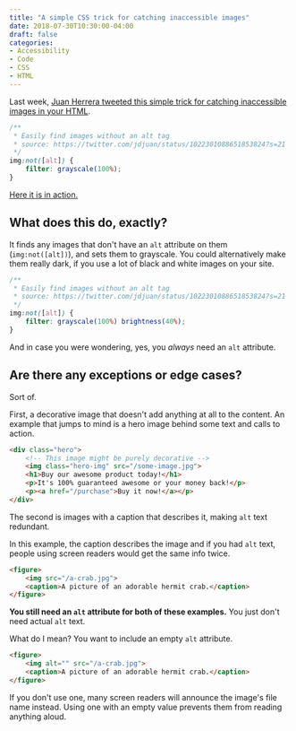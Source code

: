 ```yaml
---
title: "A simple CSS trick for catching inaccessible images"
date: 2018-07-30T10:30:00-04:00
draft: false
categories:
- Accessibility
- Code
- CSS
- HTML
---
```


Last week, [Juan Herrera tweeted this simple trick for catching inaccessible images in your HTML](https://twitter.com/jdjuan/status/1022301088651853824?s=21).

```css
/**
 * Easily find images without an alt tag
 * source: https://twitter.com/jdjuan/status/1022301088651853824?s=21
 */
img:not([alt]) {
	filter: grayscale(100%);
}
```

[Here it is in action.](https://codepen.io/cferdinandi/pen/wxpqYO)

## What does this do, exactly?

It finds any images that don't have an `alt` attribute on them (`img:not([alt])`), and sets them to grayscale. You could alternatively make them really dark, if you use a lot of black and white images on your site.

```css
/**
 * Easily find images without an alt tag
 * source: https://twitter.com/jdjuan/status/1022301088651853824?s=21
 */
img:not([alt]) {
	filter: grayscale(100%) brightness(40%);
}
```

And in case you were wondering, yes, you *always* need an `alt` attribute.

## Are there any exceptions or edge cases?

Sort of.

First, a decorative image that doesn't add anything at all to the content. An example that jumps to mind is a hero image behind some text and calls to action.

```html
<div class="hero">
	<!-- This image might be purely decorative -->
	<img class="hero-img" src="/some-image.jpg">
	<h1>Buy our awesome product today!</h1>
	<p>It's 100% guaranteed awesome or your money back!</p>
	<p><a href="/purchase">Buy it now!</a></p>
</div>
```

The second is images with a caption that describes it, making `alt` text redundant.

In this example, the caption describes the image and if you had `alt` text, people using screen readers would get the same info twice.

```html
<figure>
	<img src="/a-crab.jpg">
	<caption>A picture of an adorable hermit crab.</caption>
</figure>
```

**You still need an `alt` attribute for both of these examples.** You just don't need actual `alt` text.

What do I mean? You want to include an empty `alt` attribute.

```html
<figure>
	<img alt="" src="/a-crab.jpg">
	<caption>A picture of an adorable hermit crab.</caption>
</figure>
```

If you don't use one, many screen readers will announce the image's file name instead. Using one with an empty value prevents them from reading anything aloud.
